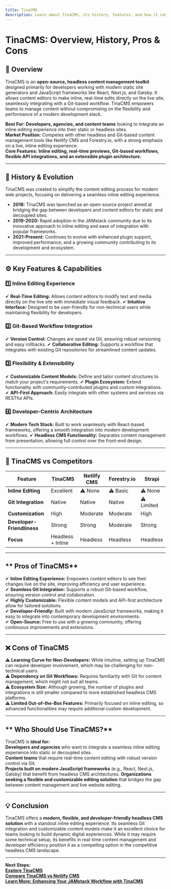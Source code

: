 ```yaml
---
title: TinaCMS
description: Learn about TinaCMS, its history, features, and how it compares to other content management solutions.
---
```


# **TinaCMS: Overview, History, Pros & Cons**

## **📌 Overview**  
TinaCMS is an **open-source, headless content management toolkit** designed primarily for developers working with modern static site generators and JavaScript frameworks like React, Next.js, and Gatsby. It allows content editors to make inline, real-time edits directly on the live site, seamlessly integrating with a Git-based workflow. TinaCMS empowers teams to manage content without compromising on the flexibility and performance of a modern development stack.

 **Best For:** **Developers, agencies, and content teams** looking to integrate an inline editing experience into their static or headless sites.  
 **Market Position:** Competes with other headless and Git-based content management tools like Netlify CMS and Forestry.io, with a strong emphasis on a live, inline editing experience.  
 **Core Features:** **Inline editing, real-time previews, Git-based workflows, flexible API integrations, and an extensible plugin architecture.**

---

## **📜 History & Evolution**  
TinaCMS was created to simplify the content editing process for modern web projects, focusing on delivering a seamless inline editing experience.

- **2018:** TinaCMS was launched as an open-source project aimed at bridging the gap between developers and content editors for static and decoupled sites.
- **2019-2020:** Rapid adoption in the JAMstack community due to its innovative approach to inline editing and ease of integration with popular frameworks.
- **2021-Present:** Continues to evolve with enhanced plugin support, improved performance, and a growing community contributing to its development and ecosystem.

---

## **⚙️ Key Features & Capabilities**

### **1️⃣ Inline Editing Experience**
✔ **Real-Time Editing:** Allows content editors to modify text and media directly on the live site with immediate visual feedback.
✔ **Intuitive Interface:** Designed to be user-friendly for non-technical users while maintaining flexibility for developers.

### **2️⃣ Git-Based Workflow Integration**
✔ **Version Control:** Changes are saved via Git, ensuring robust versioning and easy rollbacks.
✔ **Collaborative Editing:** Supports a workflow that integrates with existing Git repositories for streamlined content updates.

### **3️⃣ Flexibility & Extensibility**
✔ **Customizable Content Models:** Define and tailor content structures to match your project's requirements.
✔ **Plugin Ecosystem:** Extend functionality with community-contributed plugins and custom integrations.
✔ **API-First Approach:** Easily integrate with other systems and services via RESTful APIs.

### **4️⃣ Developer-Centric Architecture**
✔ **Modern Tech Stack:** Built to work seamlessly with React-based frameworks, offering a smooth integration into modern development workflows.
✔ **Headless CMS Functionality:** Separates content management from presentation, allowing full control over the front-end design.

---

## **🔄 TinaCMS vs Competitors**

| Feature                     | TinaCMS          | Netlify CMS      | Forestry.io      | Strapi          |
|-----------------------------|------------------|------------------|------------------|-----------------|
| **Inline Editing**          |  Excellent     | ⚠ None          | ⚠ Basic         | ⚠ None         |
| **Git Integration**         |  Native        |  Native        |  Native        | ⚠ Limited      |
| **Customization**           |  High          |  Moderate      |  Moderate      |  High        |
| **Developer-Friendliness**  |  Strong        |  Strong        |  Moderate      |  Strong      |
| **Focus**                   |  Headless + Inline |  Headless   |  Headless     |  Headless    |

---

## ** Pros of TinaCMS**  
✔ **Inline Editing Experience:** Empowers content editors to see their changes live on the site, improving efficiency and user experience.  
✔ **Seamless Git Integration:** Supports a robust Git-based workflow, ensuring version control and collaboration.  
✔ **Highly Customizable:** Flexible content models and API-first architecture allow for tailored solutions.  
✔ **Developer-Friendly:** Built with modern JavaScript frameworks, making it easy to integrate into contemporary development environments.  
✔ **Open-Source:** Free to use with a growing community, offering continuous improvements and extensions.

---

## **❌ Cons of TinaCMS**  
⚠ **Learning Curve for Non-Developers:** While intuitive, setting up TinaCMS can require developer involvement, which may be challenging for non-technical users.  
⚠ **Dependency on Git Workflows:** Requires familiarity with Git for content management, which might not suit all teams.  
⚠ **Ecosystem Size:** Although growing, the number of plugins and integrations is still smaller compared to more established headless CMS platforms.  
⚠ **Limited Out-of-the-Box Features:** Primarily focused on inline editing, so advanced functionalities may require additional custom development.

---

## ** Who Should Use TinaCMS?**  
TinaCMS is **ideal for:**  
 **Developers and agencies** who want to integrate a seamless inline editing experience into static or decoupled sites.  
 **Content teams** that require real-time content editing with robust version control via Git.  
 **Projects built on modern JavaScript frameworks** (e.g., React, Next.js, Gatsby) that benefit from headless CMS architectures.
 **Organizations seeking a flexible and customizable editing solution** that bridges the gap between content management and live website editing.

---

## **💡 Conclusion**  
TinaCMS offers a **modern, flexible, and developer-friendly headless CMS solution** with a standout inline editing experience. Its seamless Git integration and customizable content models make it an excellent choice for teams looking to build dynamic digital experiences. While it may require some technical setup, its benefits in real-time content management and developer efficiency position it as a compelling option in the competitive headless CMS landscape.

---

 **Next Steps:**  
 **[Explore TinaCMS](https://tinacms.org/)**  
 **[Compare TinaCMS vs Netlify CMS](#)**  
 **[Learn More: Enhancing Your JAMstack Workflow with TinaCMS](#)**
